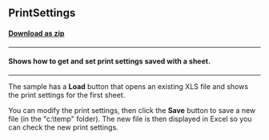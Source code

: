 ## PrintSettings
#### [Download as zip](https://grapecity.github.io/DownGit/#/home?url=https://github.com/GrapeCity/ComponentOne-WinForms-Samples/tree/master/NetFramework\Excel\VB\PrintSettings)
____
#### Shows how to get and set print settings saved with a sheet.
____
The sample has a **Load** button that opens an existing XLS file and shows the print settings for the first sheet.

You can modify the print settings, then click the **Save** button to save a new file (in the "c:\temp" folder). The new file is then displayed in Excel so you can check the new print settings.
